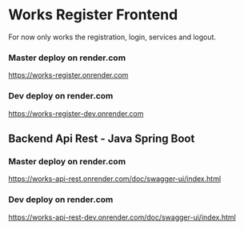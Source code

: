 # Works Register Frontend

For now only works the registration, login, services and logout.

### Master deploy on render.com
https://works-register.onrender.com

### Dev deploy on render.com
https://works-register-dev.onrender.com


## Backend Api Rest - Java Spring Boot

### Master deploy on render.com
https://works-api-rest.onrender.com/doc/swagger-ui/index.html

### Dev deploy on render.com
https://works-api-rest-dev.onrender.com/doc/swagger-ui/index.html